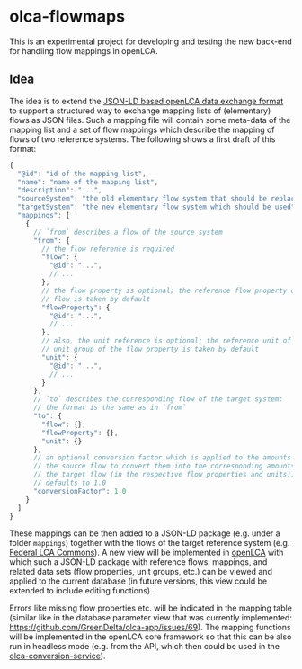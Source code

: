 # olca-flowmaps
This is an experimental project for developing and testing the new back-end for
handling flow mappings in openLCA.

## Idea
The idea is to extend the [JSON-LD based openLCA data exchange format](https://github.com/GreenDelta/olca-schema)
to support a structured way to exchange mapping lists of (elementary) flows as
JSON files. Such a mapping file will contain some meta-data of the mapping list
and a set of flow mappings which describe the mapping of flows of two reference
systems. The following shows a first draft of this format:

```javascript
{
  "@id": "id of the mapping list",
  "name": "name of the mapping list",
  "description": "...",
  "sourceSystem": "the old elementary flow system that should be replaced",
  "targetSystem": "the new elementary flow system which should be used",
  "mappings": [
    {
      // `from` describes a flow of the source system
      "from": {
        // the flow reference is required
        "flow": {
          "@id": "...",
          // ...
        },
        // the flow property is optional; the reference flow property of the
        // flow is taken by default
        "flowProperty": {
          "@id": "...",
          // ...
        },
        // also, the unit reference is optional; the reference unit of the
        // unit group of the flow property is taken by default
        "unit": {
          "@id": "...",
          // ...
        }
      },
      // `to` describes the corresponding flow of the target system;
      // the format is the same as in `from`
      "to": {
        "flow": {},
        "flowProperty": {},
        "unit": {}
      },
      // an optional conversion factor which is applied to the amounts of
      // the source flow to convert them into the corresponding amounts of
      // the target flow (in the respective flow properties and units);
      // defaults to 1.0
      "conversionFactor": 1.0
    }
  ]
}
```

These mappings can be then added to a JSON-LD package (e.g. under a folder
`mappings`) together with the flows of the target reference system
(e.g. [Federal LCA Commons](https://github.com/USEPA/Federal-LCA-Commons-Elementary-Flow-List)).
A new view will be implemented in [openLCA](https://github.com/GreenDelta/olca-app)
with which such a JSON-LD package with reference flows, mappings, and related
data sets (flow properties, unit groups, etc.) can be viewed and applied to the
current database (in future versions, this view could be extended to include
editing functions).

Errors like missing flow properties etc. will be indicated in the mapping table
(similar like in the database parameter view that was currently implemented:
https://github.com/GreenDelta/olca-app/issues/69). The mapping functions will be
implemented in the openLCA core framework so that this can be also run in
headless mode (e.g. from the API, which then could be used in the
[olca-conversion-service](https://github.com/GreenDelta/olca-conversion-service)).
